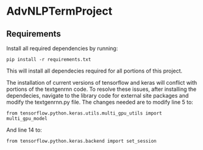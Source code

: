 # AdvNLPTermProject

## Requirements
Install all required dependencies by running:

```pip install -r requirements.txt```

This will install all dependecies required for all portions of this project.

The installation of current versions of tensorflow and keras will conflict with portions of the textgenrnn code. 
To resolve these issues, after installing the dependecies, navigate to the library code for external site packages and modify the textgenrnn.py file.
The changes needed are to modify line 5 to:

```from tensorflow.python.keras.utils.multi_gpu_utils import multi_gpu_model```

And line 14 to: 

```from tensorflow.python.keras.backend import set_session```